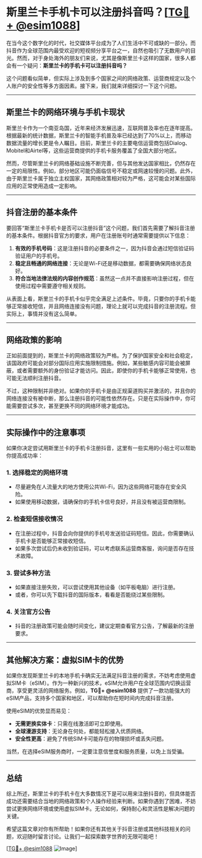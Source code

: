 # 斯里兰卡手机卡可以注册抖音吗？[[TG💪+ @esim1088](https://t.me/s/esim1088)]

在当今这个数字化的时代，社交媒体平台成为了人们生活中不可或缺的一部分。而抖音作为全球范围内最受欢迎的短视频分享平台之一，自然也吸引了无数用户的目光。然而，对于身处海外的朋友们来说，尤其是像斯里兰卡这样的国家，很多人都会有一个疑问：**斯里兰卡的手机卡可以注册抖音吗？**

这个问题看似简单，但实际上涉及到多个国家之间的网络政策、运营商规定以及个人账户的安全性等多方面因素。接下来，我们就来详细探讨一下这个问题。

---

## 斯里兰卡的网络环境与手机卡现状

斯里兰卡作为一个南亚岛国，近年来经济发展迅速，互联网普及率也在逐年提高。根据最新的统计数据，斯里兰卡的智能手机普及率已经达到了70%以上，而移动数据流量的增长更是令人瞩目。目前，斯里兰卡的主要电信运营商包括Dialog、Mobitel和Airtel等，这些运营商提供的手机卡服务覆盖了全国大部分地区。

然而，尽管斯里兰卡的网络基础设施不断完善，但与其他发达国家相比，仍然存在一定的局限性。例如，部分地区可能仍面临信号不稳定或网速较慢的问题。此外，由于斯里兰卡属于独立主权国家，其网络政策相对较为严格，这可能会对某些国际应用的正常使用造成一定影响。

---

## 抖音注册的基本条件

要回答“斯里兰卡手机卡是否可以注册抖音”这个问题，我们首先需要了解抖音注册的基本条件。根据抖音官方的要求，用户在注册账号时通常需要提供以下信息：

1. **有效的手机号码**：这是注册抖音的必要条件之一，因为抖音会通过短信验证码验证用户的手机号。
2. **稳定且畅通的网络连接**：无论是Wi-Fi还是移动数据，都需要确保网络状态良好。
3. **符合当地法律法规的内容创作规范**：虽然这一点并不直接影响注册过程，但在使用过程中需要遵守相关规则。

从表面上看，斯里兰卡的手机卡似乎完全满足上述条件。毕竟，只要你的手机卡能够正常接收短信，并且网络连接没有问题，理论上就可以完成抖音的注册流程。但实际上，事情并没有这么简单。

---

## 网络政策的影响

正如前面提到的，斯里兰卡的网络政策较为严格。为了保护国家安全和社会稳定，该国政府可能会对部分国际应用实施限制措施。例如，某些敏感内容可能会被屏蔽，或者需要额外的身份验证才能访问。因此，即使你的手机卡能够正常使用，也可能无法顺利注册抖音。

不过，这种限制并非绝对。如果你的手机卡是由正规渠道购买并激活的，并且你的网络连接没有被中断，那么注册抖音的可能性依然存在。只是在实际操作中，你可能需要尝试多次，甚至更换不同的网络环境才能成功。

---

## 实际操作中的注意事项

如果你决定尝试用斯里兰卡的手机卡注册抖音，这里有一些实用的小贴士可以帮助你提高成功率：

### 1. **选择稳定的网络环境**
   - 尽量避免在人流量大的地方使用公共Wi-Fi，因为这些网络可能存在安全风险。
   - 如果使用移动数据，请确保你的手机卡信号良好，并且没有被运营商限制。

### 2. **检查短信接收情况**
   - 在注册过程中，抖音会向你提供的手机号发送验证码短信。因此，你需要确认手机卡是否能够正常接收短信。
   - 如果多次尝试后仍未收到验证码，可以考虑联系运营商客服，询问是否存在技术故障。

### 3. **尝试多种方法**
   - 如果直接注册失败，可以尝试使用其他设备（如平板电脑）进行注册。
   - 或者，你可以先下载抖音的国际版本，看看是否能绕过某些限制。

### 4. **关注官方公告**
   - 抖音的注册政策可能会随时间变化，建议定期查看官方公告，了解最新的注册要求。

---

## 其他解决方案：虚拟SIM卡的优势

如果你发现斯里兰卡的本地手机卡确实无法满足抖音注册的需求，不妨考虑使用虚拟SIM卡（eSIM）。作为一种新兴的技术，eSIM允许用户在全球范围内切换运营商，享受更灵活的网络服务。例如，**TG💪+ @esim1088** 提供了一款功能强大的eSIM产品，支持多个国家和地区，可以帮助你在短时间内完成抖音注册。

使用eSIM的优势显而易见：
- **无需更换实体卡**：只需在线激活即可立即使用。
- **全球漫游支持**：无论身在何处，都能轻松接入优质网络。
- **安全性更高**：避免了传统SIM卡可能存在的物理损坏或丢失问题。

当然，在选择eSIM服务商时，一定要注意信誉度和服务质量，以免上当受骗。

---

## 总结

综上所述，斯里兰卡的手机卡在大多数情况下是可以用来注册抖音的，但具体能否成功还需要结合当地的网络政策和个人操作经验来判断。如果你遇到了困难，不妨尝试更换网络环境或使用虚拟SIM卡。无论如何，保持耐心和灵活性是解决问题的关键。

希望这篇文章对你有所帮助！如果你还有其他关于抖音注册或其他科技相关的问题，欢迎随时留言讨论。让我们一起探索数字世界的无限可能吧！

[[TG💪+ @esim1088](https://t.me/s/esim1088) ![Image](https://i.postimg.cc/4NQfJmqS/Snipaste-2025-05-13-00-14-12.png)]